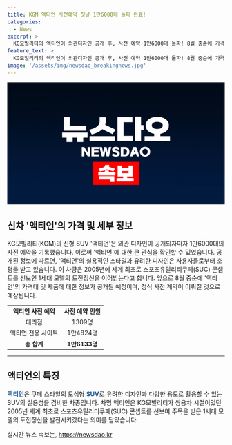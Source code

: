 ```yaml
---
title: KGM 액티언 사전예약 첫날 1만6000대 돌파 완료!
categories:
  - News
excerpt: >
  KG모빌리티의 액티언이 외관디자인 공개 후, 사전 예약 1만6000대 돌파! 8월 중순에 가격대 및 세부 정보 공개 예정. 실용적인 도심형 SUV로 주목받는 액티언은 1세대 모델의 도전정신을 이어받아 발전시킬 예정. KGM은 앞으로 공개된 정보를 바탕으로 정식 사전 계약을 진행할 예정이라고 밝혔다. 클릭하여 액티언의 새로운 모습과 정보를 확인하세요!
feature_text: >
  KG모빌리티의 액티언이 외관디자인 공개 후, 사전 예약 1만6000대 돌파! 8월 중순에 가격대 및 세부 정보 공개 예정. 실용적인 도심형 SUV로 주목받는 액티언은 1세대 모델의 도전정신을 이어받아 발전시킬 예정. KGM은 앞으로 공개된 정보를 바탕으로 정식 사전 계약을 진행할 예정이라고 밝혔다. 클릭하여 액티언의 새로운 모습과 정보를 확인하세요!
image: '/assets/img/newsdao_breakingnews.jpg'
---
```


<p><img src="/assets/img/newsdao_breakingnews.jpg" alt="pcversion 속보" /></p>

<h2 data-ke-size="size26">신차 '액티언'의 가격 및 세부 정보</h2>

<p data-ke-size="size16">KG모빌리티(KGM)의 신형 SUV '액티언'은 외관 디자인이 공개되자마자 1만6000대의 사전 예약을 기록했습니다. 이로써 '액티언'에 대한 큰 관심을 확인할 수 있었습니다. 공개된 정보에 따르면, '액티언'의 실용적인 스타일과 유려한 디자인은 사용자들로부터 호평을 받고 있습니다. 이 차량은 2005년에 세계 최초로 스포츠유틸리티쿠페(SUC) 콘셉트를 선보인 1세대 모델의 도전정신을 이어받는다고 합니다. 앞으로 8월 중순에 '액티언'의 가격대 및 제품에 대한 정보가 공개될 예정이며, 정식 사전 계약이 이뤄질 것으로 예상됩니다.</p>

<table>
  <tr>
    <td style="text-align: center; height: 17px;"><b>액티언 사전 예약</b></td>
    <td style="text-align: center; height: 17px;"><b>사전 예약 인원</b></td>
  </tr>
  <tr>
    <td style="text-align: center; height: 17px;">대리점</td>
    <td style="text-align: center; height: 17px;">1309명</td>
  </tr>
  <tr>
    <td style="text-align: center; height: 17px;">액티언 전용 사이트</td>
    <td style="text-align: center; height: 17px;">1만4824명</td>
  </tr>
  <tr>
    <td style="text-align: center; height: 17px;"><b>총 합계</b></td>
    <td style="text-align: center; height: 17px;"><b>1만6133명</b></td>
  </tr>
</table>

<hr>

<h2 data-ke-size="size26">액티언의 특징</h2>

<p data-ke-size="size16"><b><span style="color: #1a5490;">액티언</span></b>은 쿠페 스타일의 도심형 <b><span style="color: #1a5490;">SUV</span></b>로 유려한 디자인과 다양한 용도로 활용할 수 있는 SUV의 실용성을 겸비한 차종입니다. 차명 액티언은 KG모빌리티가 쌍용차 시절이었던 2005년 세계 최초로 스포츠유틸리티쿠페(SUC) 콘셉트를 선보여 주목을 받은 1세대 모델의 도전정신을 발전시키겠다는 의미를 담았습니다.</p>
실시간 뉴스 속보는, <a href="https://newsdao.kr" rel="dofollow">https://newsdao.kr</a>


